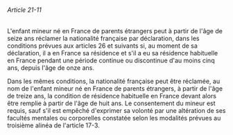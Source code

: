 ###### Article 21-11

L'enfant mineur né en France de parents étrangers peut à partir de l'âge de seize ans réclamer la nationalité française par déclaration, dans les conditions prévues aux articles 26 et suivants si, au moment de sa déclaration, il a en France sa résidence et s'il a eu sa résidence habituelle en France pendant une période continue ou discontinue d'au moins cinq ans, depuis l'âge de onze ans.

Dans les mêmes conditions, la nationalité française peut être réclamée, au nom de l'enfant mineur né en France de parents étrangers, à partir de l'âge de treize ans, la condition de résidence habituelle en France devant alors être remplie à partir de l'âge de huit ans. Le consentement du mineur est requis, sauf s'il est empêché d'exprimer sa volonté par une altération de ses facultés mentales ou corporelles constatée selon les modalités prévues au troisième alinéa de l'article 17-3.

